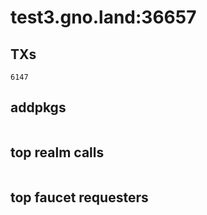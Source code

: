 # test3.gno.land:36657

## TXs
```
6147
```

## addpkgs
```
```

## top realm calls
```
```

## top faucet requesters
```
```

